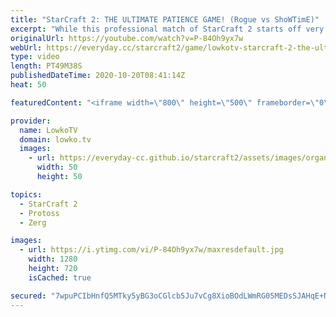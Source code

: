 ```yaml
---
title: "StarCraft 2: THE ULTIMATE PATIENCE GAME! (Rogue vs ShoWTimE)"
excerpt: "While this professional match of StarCraft 2 starts off very slowly, it turns out to be one of the most spectacular matches of late game Zerg versus Protoss I've ever seen.   Become a YouTube member: https://lowko.tv/join Support my work on Patreon: http://www.patreon.com/lowkotv  My second channel:"
originalUrl: https://youtube.com/watch?v=P-84Oh9yx7w
webUrl: https://everyday.cc/starcraft2/game/lowkotv-starcraft-2-the-ultimate-patience-game-rogue-vs-showtime/
type: video
length: PT49M38S
publishedDateTime: 2020-10-20T08:41:14Z
heat: 50

featuredContent: "<iframe width=\"800\" height=\"500\" frameborder=\"0\" src=\"https://www.youtube.com/embed/P-84Oh9yx7w\" allow=\"accelerometer; autoplay; encrypted-media; gyroscope; picture-in-picture\" allowfullscreen></iframe>"

provider:
  name: LowkoTV
  domain: lowko.tv
  images:
    - url: https://everyday-cc.github.io/starcraft2/assets/images/organizations/lowko.tv-50x50.jpg
      width: 50
      height: 50

topics:
  - StarCraft 2
  - Protoss
  - Zerg

images:
  - url: https://i.ytimg.com/vi/P-84Oh9yx7w/maxresdefault.jpg
    width: 1280
    height: 720
    isCached: true

secured: "7wpuPCIbHnfQ5MTky5yBG3oCGlcb5Ju7vCg8XioBOdLWmRG05MEDsSJAHqE+N6UHqpRF5FhYHIMD+DTel29oGtk/vcMa6hlkoU6bJbJ6d062HhlZ5uHUm4w/Tc9b5OPbugpgh6kvpthYqCfm7TLKc9nPVNXhR8mNCahq6NlWLnK9bvZMmLph2xRFMif1o3HF27kIuerd9jM5U0nAv4gCwmyJfTB2yFSWvkWkMCE+AO5QBOqb57hNZqt5Xpt260BEQR4gRoVydIl5HxUkEJ7HPfuLkyuXosXUpfBU7czvsFkcbMMZvg6gXif9dQiPOyCgYt9jq8UTdCUCTOHuuiTkO3MdeeOcKxpvGylQkTpvZYt0thoLmTkPSjNv9HphiFY58cWbGzsQ+FP9Tw/QQMhLpi2mNRab5GQiCwSiMvNXXQk=;hJA5oJ7EttWoXdN8IWKwRA=="
---
```


